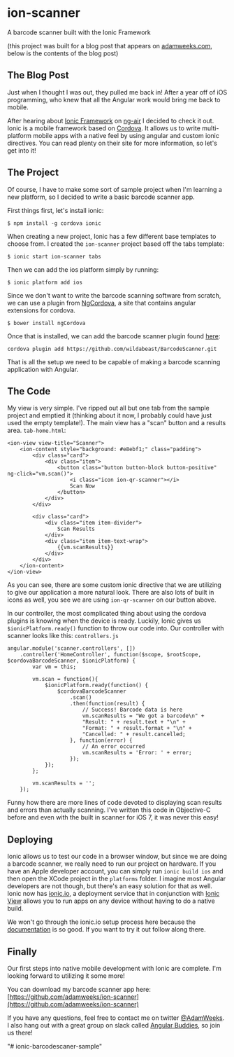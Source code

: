 # ion-scanner
A barcode scanner built with the Ionic Framework

(this project was built for a blog post that appears on [adamweeks.com](adamweeks.com), below is the contents of the blog post)

The Blog Post
----

Just when I thought I was out, they pulled me back in! After a year off of iOS programming, who knew that all the Angular work would bring me back to mobile.

After hearing about [Ionic Framework](http://ionicframework.com/) on [ng-air](http://angularair.podbean.com/e/05-ngair-ionic-framework/) I decided to check it out. Ionic is a mobile framework based on [Cordova](). It allows us to write multi-platform mobile apps with a native feel by using angular and custom ionic directives. You can read plenty on their site for more information, so let's get into it!


The Project
------
Of course, I have to make some sort of sample project when I'm learning a new platform, so I decided to write a basic barcode scanner app. 

First things first, let's install ionic:
```
$ npm install -g cordova ionic
```

When creating a new project, Ionic has a few different base templates to choose from. I created the `ion-scanner` project based off the tabs template:
```
$ ionic start ion-scanner tabs
```

Then we can add the ios platform simply by running:
```
$ ionic platform add ios
```

Since we don't want to write the barcode scanning software from scratch, we can use a plugin from [NgCordova](http://ngcordova.com/), a site that contains angular extensions for cordova. 
```
$ bower install ngCordova
```

Once that is installed, we can add the barcode scanner plugin found [here](http://ngcordova.com/docs/plugins/barcodeScanner/):
```
cordova plugin add https://github.com/wildabeast/BarcodeScanner.git
```

That is all the setup we need to be capable of making a barcode scanning application with Angular.

The Code
-----
My view is very simple. I've ripped out all but one tab from the sample project and emptied it (thinking about it now, I probably could have just used the empty template!). The main view has a "scan" button and a results area. 
`tab-home.html`:
```
<ion-view view-title="Scanner">
    <ion-content style="background: #e8ebf1;" class="padding">
        <div class="card">
            <div class="item">
                <button class="button button-block button-positive" ng-click="vm.scan()">
                    <i class="icon ion-qr-scanner"></i>
                    Scan Now
                </button>
            </div>
        </div>

        <div class="card">
            <div class="item item-divider">
                Scan Results
            </div>
            <div class="item item-text-wrap">
                {{vm.scanResults}}
            </div>
        </div>
    </ion-content>
</ion-view>
```
As you can see, there are some custom ionic directive that we are utilizing to give our application a more natural look. There are also lots of built in icons as well, you see we are using `ion-qr-scanner` on our button above.

In our controller, the most complicated thing about using the cordova plugins is knowing when the device is ready. Luckily, Ionic gives us `$ionicPlatform.ready()` function to throw our code into. Our controller with scanner looks like this: 
`controllers.js`
```
angular.module('scanner.controllers', [])
    .controller('HomeController', function($scope, $rootScope, $cordovaBarcodeScanner, $ionicPlatform) {
        var vm = this;

        vm.scan = function(){
            $ionicPlatform.ready(function() {
                $cordovaBarcodeScanner
                    .scan()
                    .then(function(result) {
                        // Success! Barcode data is here
                        vm.scanResults = "We got a barcode\n" +
                        "Result: " + result.text + "\n" +
                        "Format: " + result.format + "\n" +
                        "Cancelled: " + result.cancelled;
                    }, function(error) {
                        // An error occurred
                        vm.scanResults = 'Error: ' + error;
                    });
            });
        };

        vm.scanResults = '';
    });
```
Funny how there are more lines of code devoted to displaying scan results and errors than actually scanning. I've written this code in Objective-C before and even with the built in scanner for iOS 7, it was never this easy! 

Deploying
-----
Ionic allows us to test our code in a browser window, but since we are doing a barcode scanner, we really need to run our project on hardware. If you have an Apple developer account, you can simply run `ionic build ios` and then open the XCode project in the `platforms` folder. I imagine most Angular developers are not though, but there's an easy solution for that as well. Ionic now has [ionic.io](http://www.ionic.io), a deployment service that in conjunction with [Ionic View](http://view.ionic.io/) allows you to run apps on any device without having to do a native build. 

We won't go through the ionic.io setup process here because the [documentation](http://docs.ionic.io/v1.0/docs/user-quick-start) is so good. If you want to try it out follow along there.

Finally
-----
Our first steps into native mobile development with Ionic are complete. I'm looking forward to utilizing it some more!

You can download my barcode scanner app here: [https://github.com/adamweeks/ion-scanner](https://github.com/adamweeks/ion-scanner)

If you have any questions, feel free to contact me on twitter [@AdamWeeks](https://twitter.com/adamweeks). I also hang out with a great group on slack called [Angular Buddies](http://angularbuddies.com), so join us there!
 
"# ionic-barcodescaner-sample" 
